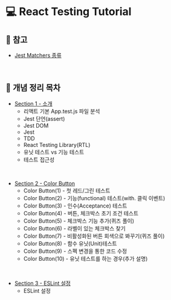 # 💻 React Testing Tutorial

## 📖 참고

- [Jest Matchers 종류](https://github.com/ssi02014/React-Testing-Tutorials/blob/master/readme/jest-matchers.md)

<br />

## 📖 개념 정리 목차

- [Section 1 - 소개](https://github.com/ssi02014/React-Testing-Tutorials/blob/master/readme/section-1.md)
  - 리액트 기본 App.test.js 파일 분석
  - Jest 단언(assert)
  - Jest DOM
  - Jest
  - TDD
  - React Testing Library(RTL)
  - 유닛 테스트 vs 기능 테스트
  - 테스트 접근성

<br />

- [Section 2 - Color Button](https://github.com/ssi02014/React-Testing-Tutorials/blob/master/readme/section-2.md)
  - Color Button(1) - 첫 레드/그린 테스트
  - Color Button(2) - 기능(functional) 테스트(with. 클릭 이벤트)
  - Color Button(3) - 인수(Acceptance) 테스트
  - Color Button(4) - 버튼, 체크박스 초기 조건 테스트
  - Color Button(5) - 체크박스 기능 추가(퀴즈 풀이)
  - Color Button(6) - 라벨이 있는 체크박스 찾기
  - Color Button(7) - 비활성화된 버튼 회색으로 봐꾸기(퀴즈 풀이)
  - Color Button(8) - 함수 유닛(Unit)테스트
  - Color Button(9) - 스펙 변경을 통한 코드 수정
  - Color Button(10) - 유닛 테스트를 하는 경우(추가 설명)

<br />

- [Section 3 - ESLint 설정](https://github.com/ssi02014/React-Testing-Tutorials/blob/master/readme/section-3.md)
  - ESLint 설정

<br />
